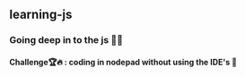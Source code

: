 ## learning-js

### Going deep in to the js 🌊🦈

#### Challenge🏆🔥 : coding in nodepad without using the IDE's 🚀
